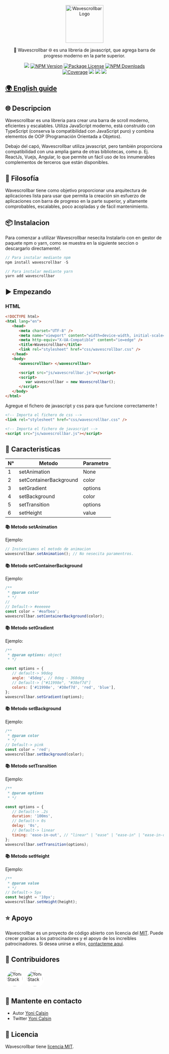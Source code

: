 [2]: https://github.com/yonicb
[1]: https://github.com/yonicb/wavescrollbar

<p align="center">
  <a href="https://github.com/yonicb/wavescrollbar" target="blank"><img src="https://i.ibb.co/0KhDcfW/ezgif-1-368d1a644eb7.png" width="120" alt="Wavescrollbar Logo" /></a>
</p>

<p align="center">
🚀 Wavescrollbar 🌐 es una libreria de javascript, que agrega barra de progreso moderno en la parte superior.
</p>

<p align="center" style="max-width: 450px; margin: auto;">
   <a href="https://github.com/yonicb/wavescrollbar"><img src="https://img.shields.io/spiget/stars/1000?color=brightgreen&label=Star&logo=github" /></a>
   <a href="https://www.npmjs.com/wavescrollbar" target="_blank">
   <img src="https://img.shields.io/npm/v/wavescrollbar" alt="NPM Version" /></a>
   <a href="https://www.npmjs.com/wavescrollbar" target="_blank">
   <img src="https://img.shields.io/npm/l/wavescrollbar" alt="Package License" /></a>
   <a href="https://www.npmjs.com/wavescrollbar" target="_blank">
   <img src="https://img.shields.io/npm/dm/wavescrollbar" alt="NPM Downloads" /></a>
   <a href="https://github.com/yonicb/wavescrollbar" target="_blank">
   <img src="https://s3.amazonaws.com/assets.coveralls.io/badges/coveralls_95.svg" alt="Coverage" /></a>
   <a href="https://github.com/yonicb/wavescrollbar"><img src="https://img.shields.io/badge/Github%20Page-Wavescrollbar-yellow?style=flat-square&logo=github" /></a>
   <a href="https://github.com/yonicb"><img src="https://img.shields.io/badge/Author-Yoni%20Calsin-blueviolet?style=flat-square&logo=appveyor" /></a>
   <a href="https://twitter.com/yonicb" target="_blank">
   <img src="https://img.shields.io/twitter/follow/yonicalsin.svg?style=social&label=Follow"></a>
</p>

## [🌍 English guide](README.md)

## 🌐 Descripcion

<p>
Wavescrollbar es una libreria para crear una barra de scroll moderno, eficientes y escalables. Utiliza JavaScript moderno, está construido con TypeScript (conserva la compatibilidad con JavaScript puro) y combina elementos de OOP (Programación Orientada a Objetos).
</p>

<p>Debajo del capó, Wavescrollbar utiliza javascript, pero también proporciona compatibilidad con una amplia gama de otras bibliotecas, como p. Ej. ReactJs, Vuejs, Angular, lo que permite un fácil uso de los innumerables complementos de terceros que están disponibles.</p>

## 📝 Filosofía

<p>Wavescrollbar tiene como objetivo proporcionar una arquitectura de aplicaciones lista para usar que permita la creación sin esfuerzo de aplicaciones con barra de progreso en la parte superior, y altamente comprobables, escalables, poco acopladas y de fácil mantenimiento.</p>

## 📦 Instalacion

Para comenzar a utilizar Wavescrollbar nesecita Instalarlo con en gestor de paquete npm o yarn, como se muestra en la siguiente seccion o descargarlo directamente!.

```ts
// Para instalar mediante npm
npm install wavescrollbar -S

// Para instalar mediante yarn
yarn add wavescrollbar
```

<!-- ## Getting started -->

## ▶️ Empezando

<p>
<!-- Como lo habia mencionado anteriormente, Wavescroll tambien esta disponible para las biblitecas Reactjs, Vuejs y Angular. -->
</p>

### HTML

```html
<!DOCTYPE html>
<html lang="en">
   <head>
      <meta charset="UTF-8" />
      <meta name="viewport" content="width=device-width, initial-scale=1.0" />
      <meta http-equiv="X-UA-Compatible" content="ie=edge" />
      <title>Wavescrollbar</title>
      <link rel="stylesheet" href="css/wavescrollbar.css" />
   </head>
   <body>
      <wavescrollbar> </wavescrollbar>

      <script src="js/wavescrollbar.js"></script>
      <script>
         var wavescrollbar = new Wavescrollbar();
      </script>
   </body>
</html>
```

Agregue el fichero de javascript y css para que funcione correctamente !

```html
<!-- Importa el fichero de css -->
<link rel="stylesheet" href="css/wavescrollbar.css" />

<!-- Importa el fichero de javascript -->
<script src="js/wavescrollbar.js"></script>
```

## 📝 Caracteristicas

| N°  | Metodo                 | Parametro |
| --- | ---------------------- | --------- |
| 1   | setAnimation           | None      |
| 2   | setContainerBackground | color     |
| 3   | setGradient            | options   |
| 4   | setBackground          | color     |
| 5   | setTransition          | options   |
| 6   | setHeight              | value     |

#### 📚 Metodo setAnimation

Ejemplo:

```js
// Instanciamos el metodo de animacion
wavescrollbar.setAnimation(); // No nesecita paramentros.
```

#### 📚 Metodo setContainerBackground

Ejemplo:

```js
/**
 * @param color
 * */
//
// Default-> #eeeeee
const color = '#eafbea';
wavescrollbar.setContainerBackground(color);
```

#### 📚 Metodo setGradient

Ejemplo:

```js
/**
 * @param options: object
 * */

const options = {
   // default-> 90deg
   angle: '45deg', // 0deg - 360deg
   // Default-> ["#11998e", "#38ef7d"]
   colors: ['#11998e', '#38ef7d', 'red', 'blue'],
};
wavescrollbar.setGradient(options);
```

#### 📚 Metodo setBackground

Ejemplo:

```js
/**
 * @param color
 * */
// Default-> pink
const color = 'red';
wavescrollbar.setBackground(color);
```

#### 📚 Metodo setTransition

Ejemplo:

```js
/**
 * @param options
 * */

const options = {
   // Default-> .2s
   duration: '100ms',
   // Default-> 0s
   delay: '0s',
   // Default-> linear
   timing: 'ease-in-out', // "linear" | "ease" | "ease-in" | "ease-in-out" | "ease-out"
};
wavescrollbar.setTransition(options);
```

#### 📚 Metodo setHeight

Ejemplo:

```js
/**
 * @param value
 * */
// Default-> 5px
const height = '10px';
wavescrollbar.setHeight(height);
```

## ⭐ Apoyo

Wavescrollbar es un proyecto de código abierto con licencia del [MIT](LICENSE). Puede crecer gracias a los patrocinadores y el apoyo de los increíbles patrocinadores. Si desea unirse a ellos, [contacteme aqui](mailto:helloyonicb@gmail.com).

## 🎩 Contribuidores

<p>

[<img src="https://avatars0.githubusercontent.com/u/58490737?s=400&v=4" alt="Yoni Stack" width="50" style="background: #fff; padding: 5px; border-radius: 50%;" />](https://github.com/yonicb)
[<img src="https://avatars0.githubusercontent.com/u/57115324?s=460&v=4" alt="Yoni Stack" width="50" style="background: #fff; padding: 5px; border-radius: 50%;" />](https://github.com/yonicalsin)

</p>

## 🎩 Mantente en contacto

-  Autor [Yoni Calsin](https://github.com/yonicb)
-  Twitter [Yoni Calsin](https://twitter.com/yonicalsin)

## 📜 Licencia

Wavescrollbar tiene [licencia MIT](LICENSE).

[2]: https://github.com/yonicb
[1]: https://github.com/yonicb/wavescrollbar
